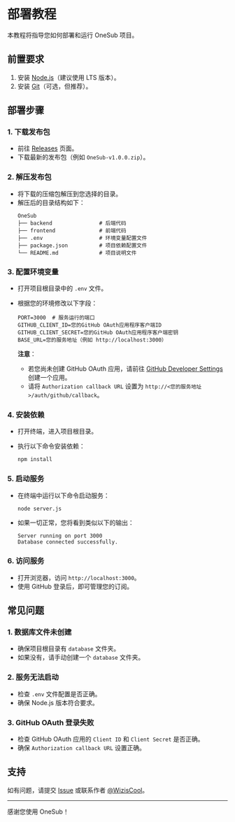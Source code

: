 # 部署教程

本教程将指导您如何部署和运行 OneSub 项目。

## 前置要求

1. 安装 [Node.js](https://nodejs.org/)（建议使用 LTS 版本）。
2. 安装 [Git](https://git-scm.com/)（可选，但推荐）。

## 部署步骤

### 1. 下载发布包

- 前往 [Releases](https://github.com/WizisCool/OneSub/releases) 页面。
- 下载最新的发布包（例如 `OneSub-v1.0.0.zip`）。

### 2. 解压发布包

- 将下载的压缩包解压到您选择的目录。
- 解压后的目录结构如下：
  ```
  OneSub
  ├── backend               # 后端代码
  ├── frontend              # 前端代码
  ├── .env                  # 环境变量配置文件
  ├── package.json          # 项目依赖配置文件
  └── README.md             # 项目说明文件
  ```

### 3. 配置环境变量

- 打开项目根目录中的 `.env` 文件。
- 根据您的环境修改以下字段：

  ```env
  PORT=3000  # 服务运行的端口
  GITHUB_CLIENT_ID=您的GitHub OAuth应用程序客户端ID
  GITHUB_CLIENT_SECRET=您的GitHub OAuth应用程序客户端密钥
  BASE_URL=您的服务地址（例如 http://localhost:3000）
  ```

  **注意**：
  - 若您尚未创建 GitHub OAuth 应用，请前往 [GitHub Developer Settings](https://github.com/settings/developers) 创建一个应用。
  - 请将 `Authorization callback URL` 设置为 `http://<您的服务地址>/auth/github/callback`。

### 4. 安装依赖

- 打开终端，进入项目根目录。
- 执行以下命令安装依赖：

  ```bash
  npm install
  ```

### 5. 启动服务

- 在终端中运行以下命令启动服务：

  ```bash
  node server.js
  ```

- 如果一切正常，您将看到类似以下的输出：

  ```
  Server running on port 3000
  Database connected successfully.
  ```

### 6. 访问服务

- 打开浏览器，访问 `http://localhost:3000`。
- 使用 GitHub 登录后，即可管理您的订阅。

## 常见问题

### 1. 数据库文件未创建

- 确保项目根目录有 `database` 文件夹。
- 如果没有，请手动创建一个 `database` 文件夹。

### 2. 服务无法启动

- 检查 `.env` 文件配置是否正确。
- 确保 Node.js 版本符合要求。

### 3. GitHub OAuth 登录失败

- 检查 GitHub OAuth 应用的 `Client ID` 和 `Client Secret` 是否正确。
- 确保 `Authorization callback URL` 设置正确。

## 支持

如有问题，请提交 [Issue](https://github.com/WizisCool/OneSub/issues) 或联系作者 [@WizisCool](https://github.com/WizisCool)。

---

感谢您使用 OneSub！

